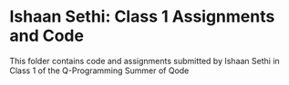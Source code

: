 # Ishaan Sethi: Class 1 Assignments and Code
This folder contains code and assignments submitted by Ishaan Sethi in Class 1 of the Q-Programming Summer of Qode